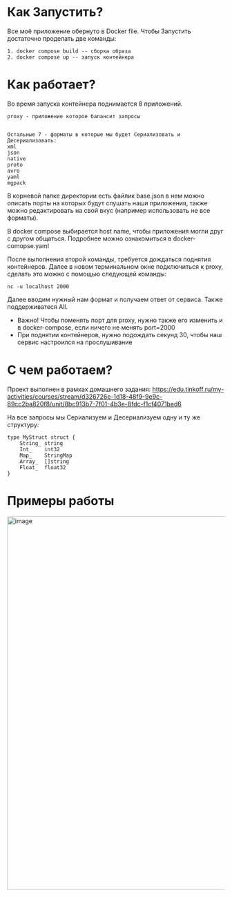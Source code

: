 # Как Запустить?

Все моё приложение обернуто в Docker file. Чтобы Запустить достаточно проделать две команды:

```
1. docker compose build -- сборка образа
2. docker compose up -- запуск контейнера
```

# Как работает?
Во время запуска контейнера поднимается 8 приложений.
```
proxy - приложение которое балансит запросы


Остальные 7 - форматы в которые мы будет Сериализовать и Десериализовать:
xml
json
native
proto
avro
yaml
mgpack
```

В корневой папке директории есть файлик base.json в нем можно описать порты на которых будут слушать наши
приложения, также можно редактировать на свой вкус (например использовать не все форматы).


В docker compose выбирается host name, чтобы приложения могли друг с другом общаться. Подробнее можно ознакомиться в docker-comopse.yaml

После выполнения второй команды, требуется дождаться поднятия контейнеров. Далее в новом терминальном окне подключиться к proxy, сделать это можно с помощью следующей команды:

```
nc -u localhost 2000
```

Далее вводим нужный нам формат и получаем ответ от сервиса. 
Также поддерживатеся All.

* Важно! Чтобы поменять порт для proxy, нужно также его изменить и в docker-compose, если ничего не менять port=2000
* При поднятии контейнеров, нужно подождать секунд 30, чтобы наш сервис настроился на прослушивание


# С чем работаем?
Проект выполнен в рамках домашнего задания: https://edu.tinkoff.ru/my-activities/courses/stream/d326726e-1d18-48f9-9e9c-89cc2ba820f8/unit/8bc913b7-7f01-4b3e-8fdc-f1cf4071bad6

На все запросы мы Сериализуем и Десериализуем одну и ту же структуру:
```golang
type MyStruct struct {
	String_ string 
	Int_    int32
	Map_    StringMap
	Array_  []string  
	Float_  float32   
}
```

# Примеры работы
<img width="865" alt="image" src="https://github.com/Shuba-Buba/Soa/assets/76994301/2dfca5d9-2f76-445a-aaa6-7643cbc54754">

